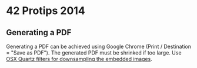 # 42 Protips 2014


## Generating a PDF

Generating a PDF can be achieved using Google Chrome (Print / Destination = "Save as PDF"). The generated PDF must be shrinked if too large. Use [OSX Quartz filters for downsampling the embedded images](http://meyerweb.com/eric/thoughts/2010/02/25/better-pdf-file-size-reduction-in-os-x/).